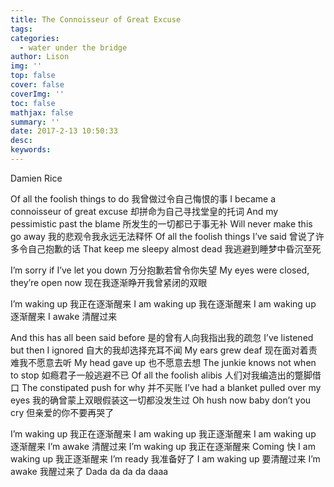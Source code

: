 ```yaml
---
title: The Connoisseur of Great Excuse
tags:
categories:
  - water under the bridge
author: Lison
img: ''
top: false
cover: false
coverImg: ''
toc: false
mathjax: false
summary: ''
date: 2017-2-13 10:50:33
desc:
keywords:
---
```




<!--more-->

Damien Rice

Of all the foolish things to do
我曾做过令自己悔恨的事
I became a connoisseur of great excuse
却拼命为自己寻找堂皇的托词
And my pessimistic past the blame
所发生的一切都已于事无补
Will never make this go away
我的悲观令我永远无法释怀
Of all the foolish things I’ve said
曾说了许多令自己抱歉的话
That keep me sleepy almost dead
我逃避到睡梦中昏沉至死

I’m sorry if I’ve let you down
万分抱歉若曾令你失望
My eyes were closed, they’re open now
现在我逐渐睁开我曾紧闭的双眼

I’m waking up
我正在逐渐醒来
I am waking up
我在逐渐醒来
I am waking up
逐渐醒来
I awake
清醒过来

And this has all been said before
是的曾有人向我指出我的疏忽
I’ve listened but then I ignored
自大的我却选择充耳不闻
My ears grew deaf
现在面对着责难我不愿意去听
My head gave up
也不愿意去想
The junkie knows not when to stop
如瘾君子一般逃避不已
Of all the foolish alibis
人们对我编造出的蹩脚借口
The constipated push for why
并不买账
I’ve had a blanket pulled over my eyes
我的确曾蒙上双眼假装这一切都没发生过
Oh hush now baby don’t you cry
但亲爱的你不要再哭了

I’m waking up
我正在逐渐醒来
I am waking up
我正逐渐醒来
I am waking up
逐渐醒来
I’m awake
清醒过来
I’m waking up
我正在逐渐醒来
Coming
快
I am waking up
我正逐渐醒来
I’m ready
我准备好了
I am waking up
要清醒过来
I’m awake
我醒过来了
Dada da da da daaa